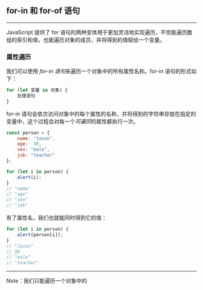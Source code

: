 ## for-in 和 for-of 语句

---

JavaScript 提供了 for 语句的两种变体用于更加灵活地实现遍历，不但能遍历数组的索引和值，也能遍历对象的成员，并将得到的值赋给一个变量。

### 属性遍历

我们可以使用 *for-in 语句*来遍历一个对象中的所有属性名称。for-in 语句的形式如下：

```javascript
for (let 变量 in 对象) {
    处理语句
}
```

for-in 语句会依次访问对象中的每个属性的名称，并将得到的字符串存放在指定的变量中，这个过程会对每一个*可遍历*的属性都执行一次。

```javascript
const person = {
    name: "Jason",
    age:  30,
    sex: "male",
    job: "teacher"
};

for (let i in person) {
    alert(i);
}
// "name"
// "age"
// "sex"
// "job"
```

有了属性名，我们也就能同时得到它的值：

```javascript
for (let i in person) {
    alert(person[i]);
}
// "Jason"
// 30
// "male"
// "teacher"
```



---

Note：我们只能遍历一个对象中的



